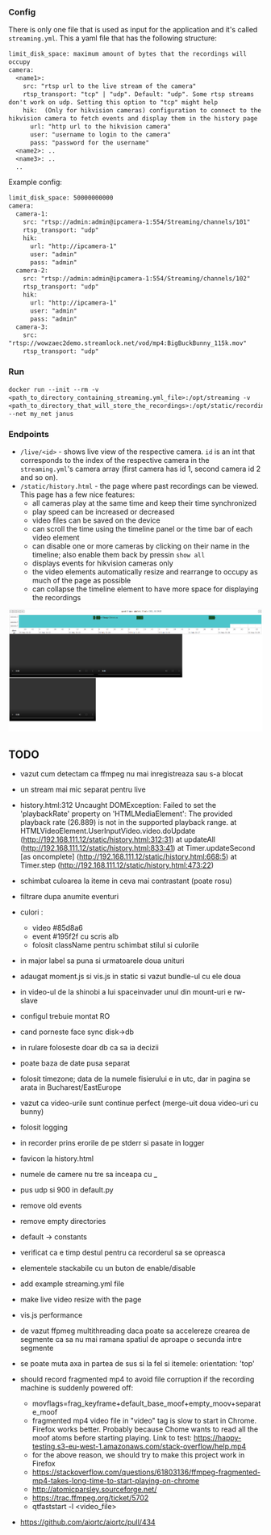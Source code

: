 ### Config
There is only one file that is used as input for the application and it's called `streaming.yml`. This a yaml file that has the following structure:
```
limit_disk_space: maximum amount of bytes that the recordings will occupy
camera:
  <name1>:
    src: "rtsp url to the live stream of the camera"
    rtsp_transport: "tcp" | "udp". Default: "udp". Some rtsp streams don't work on udp. Setting this option to "tcp" might help
    hik:  (Only for hikvision cameras) configuration to connect to the hikvision camera to fetch events and display them in the history page
      url: "http url to the hikvision camera"
      user: "username to login to the camera"
      pass: "password for the username"
  <name2>: ..
  <name3>: ..
  ..
```
Example config:
```
limit_disk_space: 50000000000
camera:
  camera-1:
    src: "rtsp://admin:admin@ipcamera-1:554/Streaming/channels/101"
    rtsp_transport: "udp"
    hik:
      url: "http://ipcamera-1"
      user: "admin"
      pass: "admin"
  camera-2:
    src: "rtsp://admin:admin@ipcamera-1:554/Streaming/channels/102"
    rtsp_transport: "udp"
    hik:
      url: "http://ipcamera-1"
      user: "admin"
      pass: "admin"
  camera-3:
    src: "rtsp://wowzaec2demo.streamlock.net/vod/mp4:BigBuckBunny_115k.mov"
    rtsp_transport: "udp"
```
### Run
```
docker run --init --rm -v <path_to_directory_containing_streaming.yml_file>:/opt/streaming -v <path_to_directory_that_will_store_the_recordings>:/opt/static/recordings --net my_net janus
```

### Endpoints
- `/live/<id>` - shows live view of the respective camera. `id` is an int that corresponds to the index of the respective camera in the `streaming.yml`'s camera array (first camera has id 1, second camera id 2 and so on).
- `/static/history.html` - the page where past recordings can be viewed. This page has a few nice features:
  - all cameras play at the same time and keep their time synchronized
  - play speed can be increased or decreased
  - video files can be saved on the device
  - can scroll the time using the timeline panel or the time bar of each video element
  - can disable one or more cameras by clicking on their name in the timeline; also enable them back by pressin `show all`
  - displays events for hikvision cameras only
  - the video elements automatically resize and rearrange to occupy as much of the page as possible
  - can collapse the timeline element to have more space for displaying the recordings

![example history.html](/janus/history_html.png)

## TODO
- vazut cum detectam ca ffmpeg nu mai inregistreaza sau s-a blocat
- un stream mai mic separat pentru live
- history.html:312 Uncaught DOMException: Failed to set the 'playbackRate' property on 'HTMLMediaElement': The provided playback rate (26.889) is not in the supported playback range.
    at HTMLVideoElement.UserInputVideo.video.doUpdate (http://192.168.111.12/static/history.html:312:31)
    at updateAll (http://192.168.111.12/static/history.html:833:41)
    at Timer.updateSecond [as oncomplete] (http://192.168.111.12/static/history.html:668:5)
    at Timer.step (http://192.168.111.12/static/history.html:473:22)
- schimbat culoarea la iteme in ceva mai contrastant (poate rosu)
- filtrare dupa anumite eventuri
- culori :
    - video #85d8a6
    - event #195f2f cu scris alb
    - folosit className pentru schimbat stilul si culorile
- in major label sa puna si urmatoarele doua unituri
- adaugat moment.js si vis.js in static si vazut bundle-ul cu ele doua
- in video-ul de la shinobi a lui spaceinvader unul din mount-uri e rw-slave
- configul trebuie montat RO

- cand porneste face sync disk->db
- in rulare foloseste doar db ca sa ia decizii
- poate baza de date pusa separat
- folosit timezone; data de la numele fisierului e in utc, dar in pagina se arata in Bucharest/EastEurope
- vazut ca video-urile sunt continue perfect (merge-uit doua video-uri cu bunny)
- folosit logging
- in recorder prins erorile de pe stderr si pasate in logger
- favicon la history.html
- numele de camere nu tre sa inceapa cu _
- pus udp si 900 in default.py
- remove old events
- remove empty directories
- default -> constants
- verificat ca e timp destul pentru ca recorderul sa se opreasca
- elementele stackabile cu un buton de enable/disable
- add example streaming.yml file
- make live video resize with the page
- vis.js performance
- de vazut ffpmeg multithreading daca poate sa accelereze crearea de segmente ca sa nu mai ramana spatiul de aproape o secunda intre segmente
- se poate muta axa in partea de sus si la fel si itemele: orientation: 'top'
- should record fragmented mp4 to avoid file corruption if the recording machine is suddenly powered off:
    - movflags=frag_keyframe+default_base_moof+empty_moov+separate_moof
    - fragmented mp4 video file in "video" tag is slow to start in Chrome. Firefox works better. Probably because Chome wants to read all the moof atoms before starting playing.
    Link to test: https://happy-testing.s3-eu-west-1.amazonaws.com/stack-overflow/help.mp4
    - for the above reason, we should try to make this project work in Firefox
    - https://stackoverflow.com/questions/61803136/ffmpeg-fragmented-mp4-takes-long-time-to-start-playing-on-chrome
    - http://atomicparsley.sourceforge.net/
    - https://trac.ffmpeg.org/ticket/5702
    - qtfaststart -l <video_file>
- https://github.com/aiortc/aiortc/pull/434
